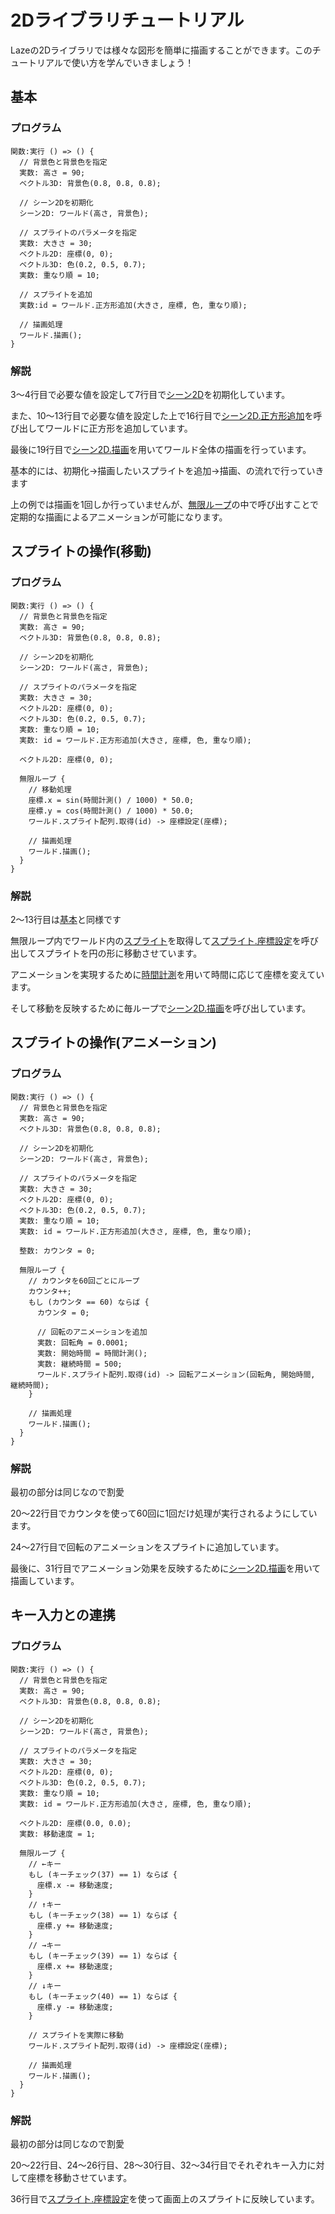 # 2Dライブラリチュートリアル

Lazeの2Dライブラリでは様々な図形を簡単に描画することができます。このチュートリアルで使い方を学んでいきましょう！

## 基本

### プログラム

```
関数:実行 () => () {
  // 背景色と背景色を指定
  実数: 高さ = 90;
  ベクトル3D: 背景色(0.8, 0.8, 0.8);

  // シーン2Dを初期化
  シーン2D: ワールド(高さ, 背景色);

  // スプライトのパラメータを指定
  実数: 大きさ = 30;
  ベクトル2D: 座標(0, 0);
  ベクトル3D: 色(0.2, 0.5, 0.7);
  実数: 重なり順 = 10;

  // スプライトを追加
  実数:id = ワールド.正方形追加(大きさ, 座標, 色, 重なり順);

  // 描画処理
  ワールド.描画();
}
```

### 解説

3～4行目で必要な値を設定して7行目で[シーン2D](/lib/2d/scene/index)を初期化しています。

また、10～13行目で必要な値を設定した上で16行目で[シーン2D.正方形追加](/lib/2d/scene/addSquare)を呼び出してワールドに正方形を追加しています。

最後に19行目で[シーン2D.描画](/lib/2d/scene/draw)を用いてワールド全体の描画を行っています。

基本的には、初期化→描画したいスプライトを追加→描画、の流れで行っていきます

上の例では描画を1回しか行っていませんが、[無限ループ](/func/control#無限ループ)の中で呼び出すことで定期的な描画によるアニメーションが可能になります。

## スプライトの操作(移動)

### プログラム

```
関数:実行 () => () {
  // 背景色と背景色を指定
  実数: 高さ = 90;
  ベクトル3D: 背景色(0.8, 0.8, 0.8);

  // シーン2Dを初期化
  シーン2D: ワールド(高さ, 背景色);

  // スプライトのパラメータを指定
  実数: 大きさ = 30;
  ベクトル2D: 座標(0, 0);
  ベクトル3D: 色(0.2, 0.5, 0.7);
  実数: 重なり順 = 10;
  実数: id = ワールド.正方形追加(大きさ, 座標, 色, 重なり順);

  ベクトル2D: 座標(0, 0);

  無限ループ {
    // 移動処理
    座標.x = sin(時間計測() / 1000) * 50.0;
    座標.y = cos(時間計測() / 1000) * 50.0;
    ワールド.スプライト配列.取得(id) -> 座標設定(座標);

    // 描画処理
    ワールド.描画();
  }
}
```

### 解説

2～13行目は[基本](#基本)と同様です

無限ループ内でワールド内の[スプライト](/lib/2d/sprite/index)を取得して[スプライト.座標設定](/lib/2d/sprite/setPos)を呼び出してスプライトを円の形に移動させています。

アニメーションを実現するために[時間計測](/func/functions/time)を用いて時間に応じて座標を変えています。

そして移動を反映するために毎ループで[シーン2D.描画](/lib/2d/scene/draw)を呼び出しています。

## スプライトの操作(アニメーション)

### プログラム

```
関数:実行 () => () {
  // 背景色と背景色を指定
  実数: 高さ = 90;
  ベクトル3D: 背景色(0.8, 0.8, 0.8);

  // シーン2Dを初期化
  シーン2D: ワールド(高さ, 背景色);

  // スプライトのパラメータを指定
  実数: 大きさ = 30;
  ベクトル2D: 座標(0, 0);
  ベクトル3D: 色(0.2, 0.5, 0.7);
  実数: 重なり順 = 10;
  実数: id = ワールド.正方形追加(大きさ, 座標, 色, 重なり順);

  整数: カウンタ = 0;

  無限ループ {
    // カウンタを60回ごとにループ
    カウンタ++;
    もし (カウンタ == 60) ならば {
      カウンタ = 0;

      // 回転のアニメーションを追加
      実数: 回転角 = 0.0001;
      実数: 開始時間 = 時間計測();
      実数: 継続時間 = 500;
      ワールド.スプライト配列.取得(id) -> 回転アニメーション(回転角, 開始時間, 継続時間);
    }

    // 描画処理
    ワールド.描画();
  }
}
```

### 解説

最初の部分は同じなので割愛

20～22行目でカウンタを使って60回に1回だけ処理が実行されるようにしています。

24～27行目で回転のアニメーションをスプライトに追加しています。

最後に、31行目でアニメーション効果を反映するために[シーン2D.描画](/lib/2d/scene/draw)を用いて描画しています。

## キー入力との連携

### プログラム

```
関数:実行 () => () {
  // 背景色と背景色を指定
  実数: 高さ = 90;
  ベクトル3D: 背景色(0.8, 0.8, 0.8);

  // シーン2Dを初期化
  シーン2D: ワールド(高さ, 背景色);

  // スプライトのパラメータを指定
  実数: 大きさ = 30;
  ベクトル2D: 座標(0, 0);
  ベクトル3D: 色(0.2, 0.5, 0.7);
  実数: 重なり順 = 10;
  実数: id = ワールド.正方形追加(大きさ, 座標, 色, 重なり順);

  ベクトル2D: 座標(0.0, 0.0);
  実数: 移動速度 = 1;

  無限ループ {
    // ←キー
    もし (キーチェック(37) == 1) ならば {
      座標.x -= 移動速度;
    }
    // ↑キー
    もし (キーチェック(38) == 1) ならば {
      座標.y += 移動速度;
    }
    // →キー
    もし (キーチェック(39) == 1) ならば {
      座標.x += 移動速度;
    }
    // ↓キー
    もし (キーチェック(40) == 1) ならば {
      座標.y -= 移動速度;
    }

    // スプライトを実際に移動
    ワールド.スプライト配列.取得(id) -> 座標設定(座標);

    // 描画処理
    ワールド.描画();
  }
}
```

### 解説

最初の部分は同じなので割愛

20～22行目、24～26行目、28～30行目、32～34行目でそれぞれキー入力に対して座標を移動させています。

36行目で[スプライト.座標設定](/lib/2d/sprite/setPos)を使って画面上のスプライトに反映しています。
